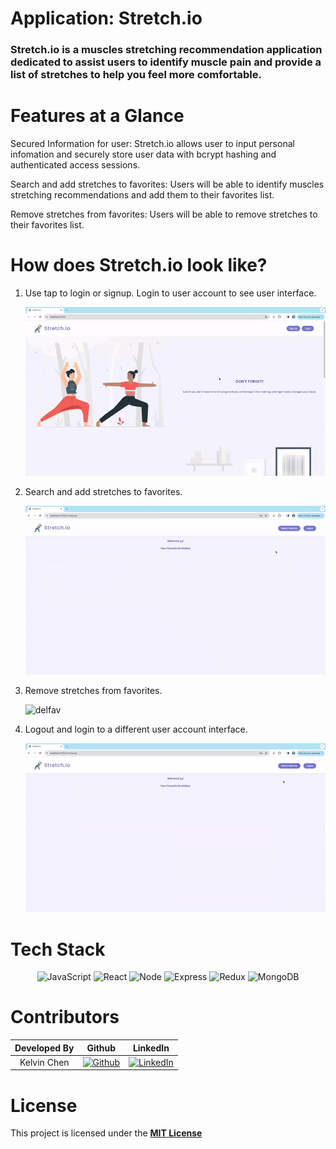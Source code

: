 # Application: Stretch.io

### Stretch.io is a muscles stretching recommendation application dedicated to assist users to identify muscle pain and provide a list of stretches to help you feel more comfortable. 

# Features at a Glance

Secured Information for user: Stretch.io allows user to input personal infomation and securely store user data with bcrypt hashing and authenticated access sessions.

Search and add stretches to favorites: Users will be able to identify muscles stretching recommendations and add them to their favorites list.

Remove stretches from favorites: Users will be able to remove stretches to their favorites list.

# How does Stretch.io look like?

1. Use tap to login or signup. Login to user account to see user interface.

   ![login](/img/loginst.gif)

2. Search and add stretches to favorites.

   ![addfav](/img/addfav.gif)

3. Remove stretches from favorites.

   ![delfav](/img/delfav.gif)

4. Logout and login to a different user account interface.

   ![new](/img/new.gif)


# Tech Stack

<div align='center'>

![JavaScript](https://img.shields.io/badge/javascript-%23323330.svg?style=for-the-badge&logo=javascript&logoColor=%23F7DF1E)
![React](https://img.shields.io/badge/react-%2320232a.svg?style=for-the-badge&logo=react&logoColor=%2361DAFB)
![Node](https://img.shields.io/badge/-node-339933?style=for-the-badge&logo=node.js&logoColor=white)
![Express](https://img.shields.io/badge/express-%23404d59.svg?style=for-the-badge&logo=express&logoColor=%2361DAFB)
![Redux](https://img.shields.io/badge/redux-%2320232a.svg?style=for-the-badge&logo=redux&logoColor=white)
![MongoDB](https://img.shields.io/badge/MongoDB-4EA94B?style=for-the-badge&logo=mongodb&logoColor=white)

</div>

# Contributors

|  Developed By  |                                                                       Github                                                                       |                                                                           LinkedIn                                                                            |
| :------------: | :------------------------------------------------------------------------------------------------------------------------------------------------: | :-----------------------------------------------------------------------------------------------------------------------------------------------------------: |
|  Kelvin Chen   |    [![Github](https://img.shields.io/badge/github-%23121011.svg?style=for-the-badge&logo=github&logoColor=white)](https://github.com/kc-code32)    | [![LinkedIn](https://img.shields.io/badge/LinkedIn-%230077B5.svg?logo=linkedin&logoColor=white)](https://www.linkedin.com/in/jianming-kelvin-chen-b22191105/) |

# License

This project is licensed under the [**MIT License**](https://choosealicense.com/licenses/mit/)
